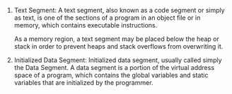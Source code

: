 1. Text Segment: 
   A text segment, also known as a code segment or simply as text, is one of the sections of a program in an object file or in memory, which contains executable instructions. 

   As a memory region, a text segment may be placed below the heap or stack in order to prevent heaps and stack overflows from overwriting it.

1. Initialized Data Segment: 
   Initialized data segment, usually called simply the Data Segment. A data segment is a portion of the virtual address space of a program, which contains the global variables and static variables that are initialized by the programmer.